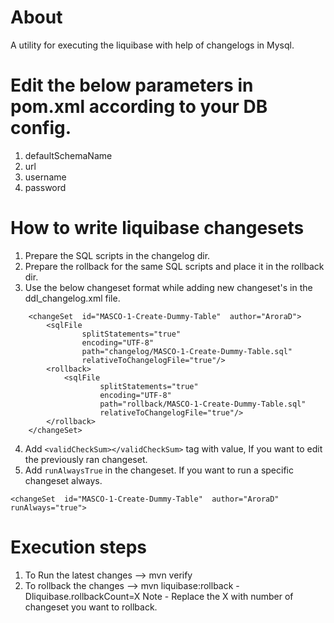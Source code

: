 # About

A utility for executing the liquibase with help of changelogs in Mysql.


# Edit the below parameters in pom.xml according to your DB config.
1. defaultSchemaName
2. url
3. username
4. password


# How to write liquibase changesets
1. Prepare the SQL scripts in the changelog dir.
2. Prepare the rollback for the same SQL scripts and place it in the rollback dir.
3. Use the below changeset format while adding new changeset's in the ddl_changelog.xml file.
```
    <changeSet  id="MASCO-1-Create-Dummy-Table"  author="AroraD">
        <sqlFile
                splitStatements="true"
                encoding="UTF-8"
                path="changelog/MASCO-1-Create-Dummy-Table.sql"
                relativeToChangelogFile="true"/>
        <rollback>
            <sqlFile
                    splitStatements="true"
                    encoding="UTF-8"
                    path="rollback/MASCO-1-Create-Dummy-Table.sql"
                    relativeToChangelogFile="true"/>
        </rollback>
    </changeSet>
```   
4. Add `<validCheckSum></validCheckSum>` tag with value, If you want to edit the previously ran changeset.
5. Add `runAlwaysTrue` in the changeset. If you want to run a specific changeset always.
```
<changeSet  id="MASCO-1-Create-Dummy-Table"  author="AroraD" runAlways="true">
```

# Execution steps 
1. To Run the latest changes --> mvn verify
2. To rollback the changes   --> mvn liquibase:rollback -Dliquibase.rollbackCount=X
Note - Replace the X with number of changeset you want to rollback.


